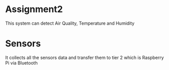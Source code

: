 # Assignment2
This system can detect Air Quality, Temperature and Humidity
# Sensors
It collects all the sensors data and transfer them to tier 2 which is Raspberry Pi via Bluetooth
# 
